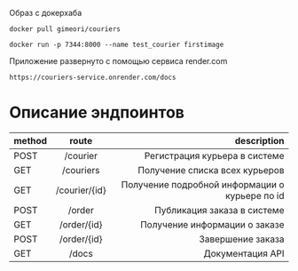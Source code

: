 
Образ с докерхаба
```
docker pull gimeori/couriers
```
```
docker run -p 7344:8000 --name test_courier firstimage
```

Приложение развернуто с помощью сервиса render.com
```
https://couriers-service.onrender.com/docs
```

<h1>Описание эндпоинтов</h1>


| method        | route             | description                                     |
|:------------- |:-----------------:| -----------------------------------------------:|
| POST          | /courier          | Регистрация курьера в системе                   |
| GET           | /couriers         | Получение списка всех курьеров                  |
| GET           | /courier/{id}     | Получение подробной информации о курьере по id  |
| POST          | /order            | Публикация заказа в системе                     |
| GET           | /order/{id}       | Получение информации о заказе                   |
| POST          | /order/{id}       | Завершение заказа                               |
| GET           | /docs             | Документация API                                |


